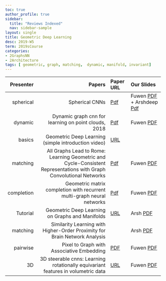 ```yaml
---
toc: true
author_profile: true
sidebar:
  title: "Reviews Indexed"
  nav: sidebar-sample
layout: single
title: Geometric Deep Learning
desc: 2019-W5
term: 2019sCourse
categories:
- 2GraphsNN
- 2Architecture
tags: [ geometric, graph, matching,  dynamic, manifold, invariant]
---
```


| Presenter | Papers | Paper URL| Our Slides |
| -----: | -------------------------------------: | :----- | :----- |
|  spherical |   Spherical CNNs   | [Pdf](https://arxiv.org/abs/1801.10130) | Fuwen [PDF]({{site.baseurl}}/talks2019/19sCourse/20190222-Fuwen-SphericalCNNs.pdf)  + Arshdeep [Pdf]({{site.baseurl}}/talks2019/19scribeNotes/20190226-Arshdeep-SphericalCNNs.pdf) | 
| dynamic | Dynamic graph cnn for learning on point clouds, 2018  | [Pdf](https://arxiv.org/abs/1801.07829) | Fuwen [PDF]({{site.baseurl}}/talks2019/19sCourse/20190405-Fuwen-DynamicGNN.pdf)  | 
| basics | Geometric Deep Learning (simple introduction video) |  [URL](https://www.youtube.com/watch?v=D3fnGG7cdjY) |   | 
| matching | All Graphs Lead to Rome: Learning Geometric and Cycle-Consistent Representations with Graph Convolutional Networks | [Pdf](https://arxiv.org/abs/1611.08097) | Fuwen [PDF]({{site.baseurl}}/talks2019/19sCourse/20190315-Fuwen-ImageMatching.pdf)   | 
| completion |  Geometric matrix completion with recurrent multi-graph neural networks     | [Pdf](https://arxiv.org/abs/1704.06803) |   Fuwen [PDF]({{site.baseurl}}/talks2019/19sCourse/20190426-Fuwen-GeometricMatrixCompletion.pdf)  |
| Tutorial |  Geometric Deep Learning on Graphs and Manifolds | [URL](https://www.youtube.com/watch?v=LvmjbXZyoP0)  |  Arsh [PDF]({{site.baseurl}}/talks2019/19sCourse/20190220-Arshdeep-Geometric.pdf)   | 
| matching | Similarity Learning with Higher-Order Proximity for Brain Network Analysis | | Arsh [PDF]({{site.baseurl}}/talks2019/19sCourse/20190424-Arshdeep-SimilarityBrain.pdf) |  
| pairwise | Pixel to Graph with Associative Embedding | [PDF]()   |  Fuwen [PDF]({{site.baseurl}}/talks2019/19sCourse/20190306-Fuwen-Pix2Graph.pdf) |  
| 3D | 3D steerable cnns: Learning rotationally equivariant features in volumetric data | [URL]() |  Fuwen [PDF]({{site.baseurl}}/talks2019/19sCourse/20190417-Fuwen-3DSteerableCNN.pdf)  |  
